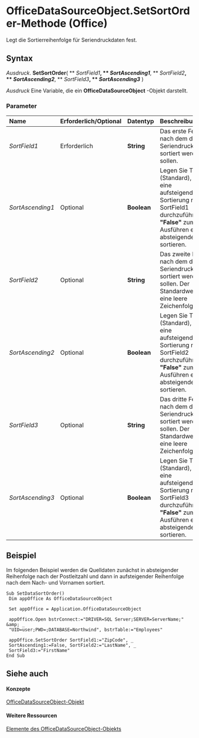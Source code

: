 
# OfficeDataSourceObject.SetSortOrder-Methode (Office)

Legt die Sortierreihenfolge für Seriendruckdaten fest.


## Syntax

 _Ausdruck_. **SetSortOrder**( ** _SortField1_**, ** _SortAscending1_**, ** _SortField2_**, ** _SortAscending2_**, ** _SortField3_**, ** _SortAscending3_** )

 _Ausdruck_ Eine Variable, die ein **OfficeDataSourceObject** -Objekt darstellt.


### Parameter



|**Name**|**Erforderlich/Optional**|**Datentyp**|**Beschreibung**|
|:-----|:-----|:-----|:-----|
| _SortField1_|Erforderlich|**String**|Das erste Feld, nach dem die Seriendruckdaten sortiert werden sollen.|
| _SortAscending1_|Optional|**Boolean**|Legen Sie True (Standard), um eine aufsteigende Sortierung nach SortField1 durchzuführen;  **"False"** zum Ausführen eines absteigenden sortieren.|
| _SortField2_|Optional|**String**|Das zweite Feld, nach dem die Seriendruckdaten sortiert werden sollen. Der Standardwert ist eine leere Zeichenfolge.|
| _SortAscending2_|Optional|**Boolean**|Legen Sie True (Standard), um eine aufsteigende Sortierung nach SortField2 durchzuführen;  **"False"** zum Ausführen eines absteigenden sortieren.|
| _SortField3_|Optional|**String**|Das dritte Feld, nach dem die Seriendruckdaten sortiert werden sollen. Der Standardwert ist eine leere Zeichenfolge.|
| _SortAscending3_|Optional|**Boolean**|Legen Sie True (Standard), um eine aufsteigende Sortierung nach SortField3 durchzuführen;  **"False"** zum Ausführen eines absteigenden sortieren.|

## Beispiel

Im folgenden Beispiel werden die Quelldaten zunächst in absteigender Reihenfolge nach der Postleitzahl und dann in aufsteigender Reihenfolge nach dem Nach- und Vornamen sortiert.


```
Sub SetDataSortOrder() 
 Dim appOffice As OfficeDataSourceObject 
 
 Set appOffice = Application.OfficeDataSourceObject 
 
 appOffice.Open bstrConnect:="DRIVER=SQL Server;SERVER=ServerName;" &amp; _ 
 "UID=user;PWD=;DATABASE=Northwind", bstrTable:="Employees" 
 
 appOffice.SetSortOrder SortField1:="ZipCode", _ 
 SortAscending1:=False, SortField2:="LastName", _ 
 SortField3:="FirstName" 
End Sub 

```


## Siehe auch


#### Konzepte


[OfficeDataSourceObject-Objekt](d5e5401b-643e-c12c-2648-f281af481f45.md)
#### Weitere Ressourcen


[Elemente des OfficeDataSourceObject-Objekts](http://msdn.microsoft.com/library/57ba0dc6-80e7-04a9-a619-2a3e6aa2cdff%28Office.15%29.aspx)